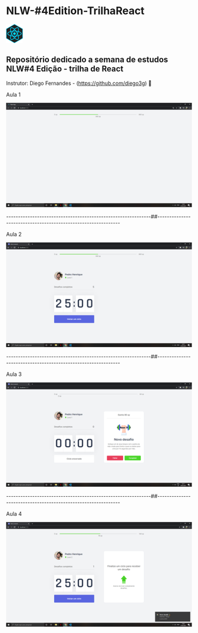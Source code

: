 # NLW-#4Edition-TrilhaReact  
<img src= "nlw-edicao-04/images/react-icon.jpg" width="45">

## Repositório dedicado a semana de estudos NLW#4 Edição - trilha de React 

Instrutor: Diego Fernandes - (https://github.com/diego3g) 🚀 

Aula 1 

<img src= "nlw-edicao-04/images/primeira-aula.png" width= "800">

-------------------------------------------------------------##--------------------------------------------------------------

Aula 2

<img src= "nlw-edicao-04/images/segunda-aula.png" width= "800">

-------------------------------------------------------------##--------------------------------------------------------------

Aula 3

<img src= "nlw-edicao-04/images/terceira-aula.png" width= "800">

-------------------------------------------------------------##--------------------------------------------------------------

Aula 4

<img src= "nlw-edicao-04/images/quarta-aula.png" width= "800">
